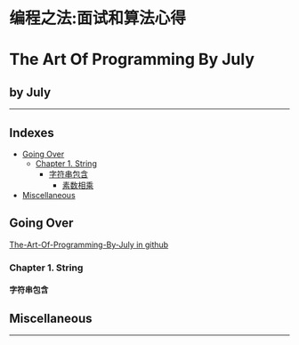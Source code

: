 # 			编程之法:面试和算法心得
#                             The Art Of Programming By July
## 				by July

---
## Indexes
* [Going Over](#going-over)
    - [Chapter 1. String](#chapter-1-string)
        + [字符串包含](#字符串包含)
            * [素数相乘][素数相乘]
* [Miscellaneous](#miscellaneous)

## Going Over
[The-Art-Of-Programming-By-July in github]

### Chapter 1. String
#### 字符串包含


## Miscellaneous

---
[spark_distributed_execution_img_1]:/resources/img/java/spark_distributed_execution_1.png "Figure 2-3. Components for distributed execution in Spark"
[The-Art-Of-Programming-By-July in github]:https://github.com/julycoding/The-Art-Of-Programming-By-July "The-Art-Of-Programming-By-July"
[素数相乘]:https://github.com/julycoding/The-Art-Of-Programming-By-July/blob/master/ebook/zh/01.02.md/#解法三 "素数相乘"
